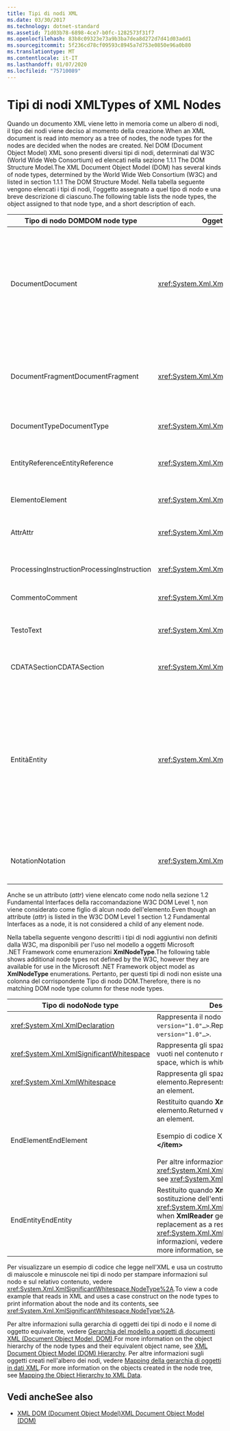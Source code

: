```yaml
---
title: Tipi di nodi XML
ms.date: 03/30/2017
ms.technology: dotnet-standard
ms.assetid: 71d03b78-6898-4ce7-b0fc-1282573f31f7
ms.openlocfilehash: 83b8c09323e73a9b3ba7dea8d272d7d41d03add1
ms.sourcegitcommit: 5f236cd78cf09593c8945a7d753e0850e96a0b80
ms.translationtype: MT
ms.contentlocale: it-IT
ms.lasthandoff: 01/07/2020
ms.locfileid: "75710089"
---
```

# <a name="types-of-xml-nodes"></a><span data-ttu-id="10ea7-102">Tipi di nodi XML</span><span class="sxs-lookup"><span data-stu-id="10ea7-102">Types of XML Nodes</span></span>
<span data-ttu-id="10ea7-103">Quando un documento XML viene letto in memoria come un albero di nodi, il tipo dei nodi viene deciso al momento della creazione.</span><span class="sxs-lookup"><span data-stu-id="10ea7-103">When an XML document is read into memory as a tree of nodes, the node types for the nodes are decided when the nodes are created.</span></span> <span data-ttu-id="10ea7-104">Nel DOM (Document Object Model) XML sono presenti diversi tipi di nodi, determinati dal W3C (World Wide Web Consortium) ed elencati nella sezione 1.1.1 The DOM Structure Model.</span><span class="sxs-lookup"><span data-stu-id="10ea7-104">The XML Document Object Model (DOM) has several kinds of node types, determined by the World Wide Web Consortium (W3C) and listed in section 1.1.1 The DOM Structure Model.</span></span> <span data-ttu-id="10ea7-105">Nella tabella seguente vengono elencati i tipi di nodi, l'oggetto assegnato a quel tipo di nodo e una breve descrizione di ciascuno.</span><span class="sxs-lookup"><span data-stu-id="10ea7-105">The following table lists the node types, the object assigned to that node type, and a short description of each.</span></span>  
  
|<span data-ttu-id="10ea7-106">Tipo di nodo DOM</span><span class="sxs-lookup"><span data-stu-id="10ea7-106">DOM node type</span></span>|<span data-ttu-id="10ea7-107">Oggetto</span><span class="sxs-lookup"><span data-stu-id="10ea7-107">Object</span></span>|<span data-ttu-id="10ea7-108">Descrizione</span><span class="sxs-lookup"><span data-stu-id="10ea7-108">Description</span></span>|  
|-------------------|------------|-----------------|  
|<span data-ttu-id="10ea7-109">Document</span><span class="sxs-lookup"><span data-stu-id="10ea7-109">Document</span></span>|<xref:System.Xml.XmlDocument>|<span data-ttu-id="10ea7-110">Contenitore di tutti i nodi dell'albero,</span><span class="sxs-lookup"><span data-stu-id="10ea7-110">The container of all the nodes in the tree.</span></span> <span data-ttu-id="10ea7-111">noto anche come livello radice del documento, che non corrisponde sempre all'elemento radice.</span><span class="sxs-lookup"><span data-stu-id="10ea7-111">It is also known as the document root, which is not always the same as the root element.</span></span>|  
|<span data-ttu-id="10ea7-112">DocumentFragment</span><span class="sxs-lookup"><span data-stu-id="10ea7-112">DocumentFragment</span></span>|<xref:System.Xml.XmlDocumentFragment>|<span data-ttu-id="10ea7-113">Contenitore temporaneo di uno o più nodi senza alcuna struttura ad albero.</span><span class="sxs-lookup"><span data-stu-id="10ea7-113">A temporary bag containing one or more nodes without any tree structure.</span></span>|  
|<span data-ttu-id="10ea7-114">DocumentType</span><span class="sxs-lookup"><span data-stu-id="10ea7-114">DocumentType</span></span>|<xref:System.Xml.XmlDocumentType>|<span data-ttu-id="10ea7-115">Rappresenta il nodo `<!DOCTYPE…>`.</span><span class="sxs-lookup"><span data-stu-id="10ea7-115">Represents the `<!DOCTYPE…>` node.</span></span>|  
|<span data-ttu-id="10ea7-116">EntityReference</span><span class="sxs-lookup"><span data-stu-id="10ea7-116">EntityReference</span></span>|<xref:System.Xml.XmlEntityReference>|<span data-ttu-id="10ea7-117">Rappresenta il testo di riferimento all'entità non espanso.</span><span class="sxs-lookup"><span data-stu-id="10ea7-117">Represents the non-expanded entity reference text.</span></span>|  
|<span data-ttu-id="10ea7-118">Elemento</span><span class="sxs-lookup"><span data-stu-id="10ea7-118">Element</span></span>|<xref:System.Xml.XmlElement>|<span data-ttu-id="10ea7-119">Rappresenta il nodo di un elemento.</span><span class="sxs-lookup"><span data-stu-id="10ea7-119">Represents an element node.</span></span>|  
|<span data-ttu-id="10ea7-120">Attr</span><span class="sxs-lookup"><span data-stu-id="10ea7-120">Attr</span></span>|<xref:System.Xml.XmlAttribute>|<span data-ttu-id="10ea7-121">Rappresenta un attributo di un elemento.</span><span class="sxs-lookup"><span data-stu-id="10ea7-121">Is an attribute of an element.</span></span>|  
|<span data-ttu-id="10ea7-122">ProcessingInstruction</span><span class="sxs-lookup"><span data-stu-id="10ea7-122">ProcessingInstruction</span></span>|<xref:System.Xml.XmlProcessingInstruction>|<span data-ttu-id="10ea7-123">Nodo di istruzioni di elaborazione.</span><span class="sxs-lookup"><span data-stu-id="10ea7-123">Is a processing instruction node.</span></span>|  
|<span data-ttu-id="10ea7-124">Commento</span><span class="sxs-lookup"><span data-stu-id="10ea7-124">Comment</span></span>|<xref:System.Xml.XmlComment>|<span data-ttu-id="10ea7-125">Nodo di tipo comment.</span><span class="sxs-lookup"><span data-stu-id="10ea7-125">A comment node.</span></span>|  
|<span data-ttu-id="10ea7-126">Testo</span><span class="sxs-lookup"><span data-stu-id="10ea7-126">Text</span></span>|<xref:System.Xml.XmlText>|<span data-ttu-id="10ea7-127">Testo appartenente a un elemento o attributo.</span><span class="sxs-lookup"><span data-stu-id="10ea7-127">Text belonging to an element or attribute.</span></span>|  
|<span data-ttu-id="10ea7-128">CDATASection</span><span class="sxs-lookup"><span data-stu-id="10ea7-128">CDATASection</span></span>|<xref:System.Xml.XmlCDataSection>|<span data-ttu-id="10ea7-129">Rappresenta i CDATA.</span><span class="sxs-lookup"><span data-stu-id="10ea7-129">Represents CDATA.</span></span>|  
|<span data-ttu-id="10ea7-130">Entità</span><span class="sxs-lookup"><span data-stu-id="10ea7-130">Entity</span></span>|<xref:System.Xml.XmlEntity>|<span data-ttu-id="10ea7-131">Rappresenta le dichiarazioni `<!ENTITY…>` in un documento XML, provenienti da un subset di DTD (Document Type Definition) interne o da DTD esterne ed entità dei parametri.</span><span class="sxs-lookup"><span data-stu-id="10ea7-131">Represents the `<!ENTITY…>` declarations in an XML document, either from an internal document type definition (DTD) subset or from external DTDs and parameter entities.</span></span>|  
|<span data-ttu-id="10ea7-132">Notation</span><span class="sxs-lookup"><span data-stu-id="10ea7-132">Notation</span></span>|<xref:System.Xml.XmlNotation>|<span data-ttu-id="10ea7-133">Rappresenta una notazione dichiarata nella DTD.</span><span class="sxs-lookup"><span data-stu-id="10ea7-133">Represents a notation declared in the DTD.</span></span>|  
  
 <span data-ttu-id="10ea7-134">Anche se un attributo (*attr*) viene elencato come nodo nella sezione 1.2 Fundamental Interfaces della raccomandazione W3C DOM Level 1, non viene considerato come figlio di alcun nodo dell'elemento.</span><span class="sxs-lookup"><span data-stu-id="10ea7-134">Even though an attribute (*attr*) is listed in the W3C DOM Level 1 section 1.2 Fundamental Interfaces as a node, it is not considered a child of any element node.</span></span>  
  
 <span data-ttu-id="10ea7-135">Nella tabella seguente vengono descritti i tipi di nodi aggiuntivi non definiti dalla W3C, ma disponibili per l'uso nel modello a oggetti Microsoft .NET Framework come enumerazioni **XmlNodeType**.</span><span class="sxs-lookup"><span data-stu-id="10ea7-135">The following table shows additional node types not defined by the W3C, however they are available for use in the Microsoft .NET Framework object model as **XmlNodeType** enumerations.</span></span> <span data-ttu-id="10ea7-136">Pertanto, per questi tipi di nodi non esiste una colonna del corrispondente Tipo di nodo DOM.</span><span class="sxs-lookup"><span data-stu-id="10ea7-136">Therefore, there is no matching DOM node type column for these node types.</span></span>  
  
|<span data-ttu-id="10ea7-137">Tipo di nodo</span><span class="sxs-lookup"><span data-stu-id="10ea7-137">Node type</span></span>|<span data-ttu-id="10ea7-138">Description</span><span class="sxs-lookup"><span data-stu-id="10ea7-138">Description</span></span>|  
|---------------|-----------------|  
|<xref:System.Xml.XmlDeclaration>|<span data-ttu-id="10ea7-139">Rappresenta il nodo della dichiarazione `<?xml version="1.0"…>`.</span><span class="sxs-lookup"><span data-stu-id="10ea7-139">Represents the declaration node `<?xml version="1.0"…>`.</span></span>|  
|<xref:System.Xml.XmlSignificantWhitespace>|<span data-ttu-id="10ea7-140">Rappresenta gli spazi vuoti significativi, ovvero gli spazi vuoti nel contenuto misto.</span><span class="sxs-lookup"><span data-stu-id="10ea7-140">Represents significant white space, which is white space in mixed content.</span></span>|  
|<xref:System.Xml.XmlWhitespace>|<span data-ttu-id="10ea7-141">Rappresenta gli spazi vuoti nel contenuto di un elemento.</span><span class="sxs-lookup"><span data-stu-id="10ea7-141">Represents the white space in the content of an element.</span></span>|  
|<span data-ttu-id="10ea7-142">EndElement</span><span class="sxs-lookup"><span data-stu-id="10ea7-142">EndElement</span></span>|<span data-ttu-id="10ea7-143">Restituito quando **XmlReader** raggiunge la fine di un elemento.</span><span class="sxs-lookup"><span data-stu-id="10ea7-143">Returned when **XmlReader** gets to the end of an element.</span></span><br /><br /> <span data-ttu-id="10ea7-144">Esempio di codice XML: \*\* \</Item>\*\*</span><span class="sxs-lookup"><span data-stu-id="10ea7-144">Example XML: **\</item>**</span></span><br /><br /> <span data-ttu-id="10ea7-145">Per altre informazioni, vedere <xref:System.Xml.XmlNodeType>.</span><span class="sxs-lookup"><span data-stu-id="10ea7-145">For more information, see <xref:System.Xml.XmlNodeType>.</span></span>|  
|<span data-ttu-id="10ea7-146">EndEntity</span><span class="sxs-lookup"><span data-stu-id="10ea7-146">EndEntity</span></span>|<span data-ttu-id="10ea7-147">Restituito quando **XmlReader** raggiunge la fine della sostituzione dell'entità come risultato di una chiamata a <xref:System.Xml.XmlReader.ResolveEntity%2A>.</span><span class="sxs-lookup"><span data-stu-id="10ea7-147">Returned when **XmlReader** gets to the end of the entity replacement as a result of a call to <xref:System.Xml.XmlReader.ResolveEntity%2A>.</span></span> <span data-ttu-id="10ea7-148">Per altre informazioni, vedere <xref:System.Xml.XmlNodeType>.</span><span class="sxs-lookup"><span data-stu-id="10ea7-148">For more information, see <xref:System.Xml.XmlNodeType>.</span></span>|  
  
 <span data-ttu-id="10ea7-149">Per visualizzare un esempio di codice che legge nell'XML e usa un costrutto di maiuscole e minuscole nei tipi di nodo per stampare informazioni sul nodo e sul relativo contenuto, vedere <xref:System.Xml.XmlSignificantWhitespace.NodeType%2A>.</span><span class="sxs-lookup"><span data-stu-id="10ea7-149">To view a code example that reads in XML and uses a case construct on the node types to print information about the node and its contents, see <xref:System.Xml.XmlSignificantWhitespace.NodeType%2A>.</span></span>  
  
 <span data-ttu-id="10ea7-150">Per altre informazioni sulla gerarchia di oggetti dei tipi di nodo e il nome di oggetto equivalente, vedere [Gerarchia del modello a oggetti di documenti XML (Document Object Model, DOM)](../../../../docs/standard/data/xml/xml-document-object-model-dom-hierarchy.md).</span><span class="sxs-lookup"><span data-stu-id="10ea7-150">For more information on the object hierarchy of the node types and their equivalent object name, see [XML Document Object Model (DOM) Hierarchy](../../../../docs/standard/data/xml/xml-document-object-model-dom-hierarchy.md).</span></span> <span data-ttu-id="10ea7-151">Per altre informazioni sugli oggetti creati nell'albero dei nodi, vedere [Mapping della gerarchia di oggetti in dati XML](../../../../docs/standard/data/xml/mapping-the-object-hierarchy-to-xml-data.md).</span><span class="sxs-lookup"><span data-stu-id="10ea7-151">For more information on the objects created in the node tree, see [Mapping the Object Hierarchy to XML Data](../../../../docs/standard/data/xml/mapping-the-object-hierarchy-to-xml-data.md).</span></span>  
  
## <a name="see-also"></a><span data-ttu-id="10ea7-152">Vedi anche</span><span class="sxs-lookup"><span data-stu-id="10ea7-152">See also</span></span>

- [<span data-ttu-id="10ea7-153">XML DOM (Document Object Model)</span><span class="sxs-lookup"><span data-stu-id="10ea7-153">XML Document Object Model (DOM)</span></span>](../../../../docs/standard/data/xml/xml-document-object-model-dom.md)
